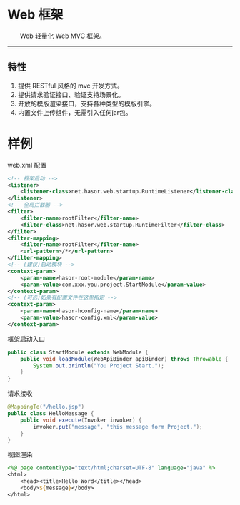 # Web 框架

&emsp;&emsp;Web 轻量化 Web MVC 框架。

----------
## 特性
01. 提供 RESTful 风格的 mvc 开发方式。
02. 提供请求验证接口、验证支持场景化。
03. 开放的模版渲染接口，支持各种类型的模版引擎。
04. 内置文件上传组件，无需引入任何jar包。

# 样例

web.xml 配置
```xml
<!-- 框架启动 -->
<listener>
    <listener-class>net.hasor.web.startup.RuntimeListener</listener-class>
</listener>
<!-- 全局拦截器 -->
<filter>
    <filter-name>rootFilter</filter-name>
    <filter-class>net.hasor.web.startup.RuntimeFilter</filter-class>
</filter>
<filter-mapping>
    <filter-name>rootFilter</filter-name>
    <url-pattern>/*</url-pattern>
</filter-mapping>
<!-- (建议)启动模块 -->
<context-param>
    <param-name>hasor-root-module</param-name>
    <param-value>com.xxx.you.project.StartModule</param-value>
</context-param>
<!-- (可选)如果有配置文件在这里指定 -->
<context-param>
    <param-name>hasor-hconfig-name</param-name>
    <param-value>hasor-config.xml</param-value>
</context-param>
```

框架启动入口
```java
public class StartModule extends WebModule {
    public void loadModule(WebApiBinder apiBinder) throws Throwable {
        System.out.println("You Project Start.");
    }
}
```

请求接收
```java
@MappingTo("/hello.jsp")
public class HelloMessage {
    public void execute(Invoker invoker) {
        invoker.put("message", "this message form Project.");
    }
}
```

视图渲染
```jsp
<%@ page contentType="text/html;charset=UTF-8" language="java" %>
<html>
    <head><title>Hello Word</title></head>
    <body>${message}</body>
</html>
```
